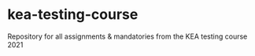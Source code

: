 # kea-testing-course
Repository for all assignments &amp; mandatories from the KEA testing course 2021
